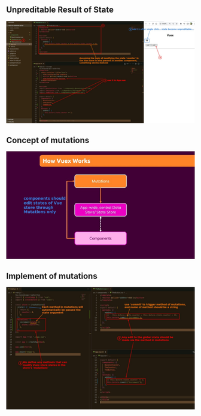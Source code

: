 ## **Unpreditable Result of State**

![Alt unpreditable result](pic/01.jpg)

## **Concept of mutations**

![Alt concept of mutations](pic/02.jpg)

## **Implement of mutations**

![Alt implement mutations](pic/03.jpg)
